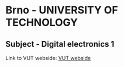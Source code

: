 # Brno - UNIVERSITY OF TECHNOLOGY

## Subject - Digital electronics 1

Link to VUT webside: 
[VUT webside](https://www.vutbr.cz/)

